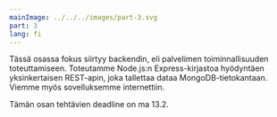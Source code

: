```yaml
---
mainImage: ../../../images/part-3.svg
part: 3
lang: fi
---
```


<div class="intro">

Tässä osassa fokus siirtyy backendin, eli palvelimen toiminnallisuuden toteuttamiseen. Toteutamme Node.js:n Express-kirjastoa hyödyntäen yksinkertaisen REST-apin, joka tallettaa dataa MongoDB-tietokantaan. Viemme myös sovelluksemme internettiin.

Tämän osan tehtävien deadline on ma 13.2.

</div>
